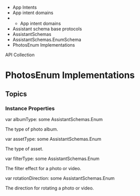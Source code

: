 

- App Intents
- App intent domains
- 
  - App intent domains
- Assistant schema base protocols
- AssistantSchemas
- AssistantSchemas.EnumSchema
-  PhotosEnum Implementations 

API Collection

# PhotosEnum Implementations

## Topics

### Instance Properties

var albumType: some AssistantSchemas.Enum

The type of photo album.

var assetType: some AssistantSchemas.Enum

The type of asset.

var filterType: some AssistantSchemas.Enum

The filter effect for a photo or video.

var rotationDirection: some AssistantSchemas.Enum

The direction for rotating a photo or video.


